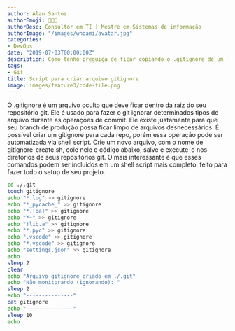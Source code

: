 ```yaml
---
author: Alan Santos
authorEmoji: 👨🏻‍💻
authorDesc: Consultor em TI | Mestre em Sistemas de informação
authorImage: "/images/whoami/avatar.jpg"
categories:
- DevOps
date: "2019-07-03T00:00:00Z"
description: Como tenho preguiça de ficar copiando o .gitignore de um lado para outro, resolvi fazer um script shell para tomar conta desse trabalho.
tags:
- Git
title: Script para criar arquivo gitignore
image: images/feature3/code-file.png
---
```

O .gitignore é um arquivo oculto que deve ficar dentro da raiz do seu repositório git. Ele é usado para fazer o git ignorar determinados tipos de arquivo durante as operações de commit. Ele existe justamente para que seu branch de produção possa ficar limpo de arquivos desnecessários. É possível criar um gitignore para cada repo, porém essa operação pode ser automatizada via shell script. Crie um novo arquivo, com o nome de gitignore-create.sh, cole nele o código abaixo, salve e execute-o nos diretórios de seus repositórios git. O mais interessante é que esses comandos podem ser incluídos em um shell script mais completo, feito para fazer todo o setup de seu projeto.

```bash
cd ./.git
touch gitignore
echo "*.log" >> gitignore
echo "*_pycache_" >> gitignore
echo "*.[oa]" >> gitignore
echo "*~" >> gitignore
echo "!lib.a" >> gitignore
echo "*.pyc" >> gitignore
echo ".vscode" >> gitignore
echo "*.vscode" >> gitignore
echo "settings.json" >> gitignore
echo
sleep 2
clear
echo "Arquivo gitignore criado em ./.git"
echo "Não monitorando (ignorando): "
sleep 2
echo "---------------"
cat gitignore
echo "---------------"
sleep 10
echo
```
